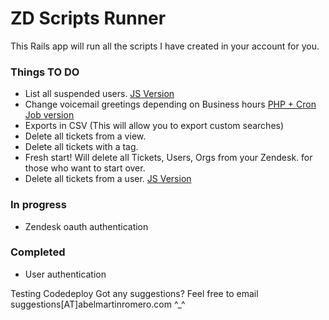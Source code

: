 # ZD Scripts Runner

This Rails app will run all the scripts I have created in your account for you. 

### Things TO DO

- List all suspended users. [JS Version](https://github.com/abelmartinromero/zdscripts/blob/master/JavaScript/listSuspendedUsers.js)
- Change voicemail greetings depending on Business hours [PHP + Cron Job version](https://github.com/abelmartinromero/Business-Hours-Voicemail-Greetings)
- Exports in CSV (This will allow you to export custom searches)
- Delete all tickets from a view.
- Delete all tickets with a tag.
- Fresh start! Will delete all Tickets, Users, Orgs from your Zendesk. for those who want to start over.
- Delete all tickets from a user. [JS Version](https://github.com/abelmartinromero/zdscripts/blob/master/JavaScript/deleteAllUserTickets.js)

### In progress

- Zendesk oauth authentication

### Completed

- User authentication

Testing Codedeploy
Got any suggestions? Feel free to email suggestions[AT]abelmartinromero.com ^_^

